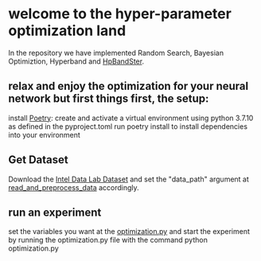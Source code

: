 # welcome to the hyper-parameter optimization land

In the repository we have implemented Random Search, Bayesian Optimiztion, Hyperband and [HpBandSter](https://github.com/automl/HpBandSter).

## relax and enjoy the optimization for your neural network but first things first, the setup:

install [Poetry](https://python-poetry.org/docs/cli/):
create and activate a virtual environment using python 3.7.10 as defined in the pyproject.toml
run poetry install to install dependencies into your environment

## Get Dataset

Download the [Intel Data Lab Dataset](http://db.csail.mit.edu/labdata/data.txt.gz)
and set the "data_path" argument at [read_and_preprocess_data](https://github.com/ak4win/hyperparameter-optimization/blob/master/global_utils/get_data_multi_note.py) accordingly.

## run an experiment

set the variables you want at the [optimization.py](https://github.com/ak4win/hyperparameter-optimization/blob/master/optimization.py) and start the experiment by running the optimization.py file with the command
python optimization.py
